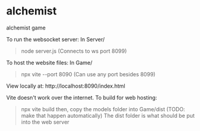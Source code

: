 # alchemist
alchemist game

To run the websocket server:
In Server/
> node server.js
(Connects to ws port 8099)

To host the website files:
In Game/
> npx vite --port 8090
(Can use any port besides 8099)

View locally at:
http://localhost:8090/index.html

Vite doesn't work over the internet. To build for web hosting:
> npx vite build
then, copy the models folder into Game/dist
(TODO: make that happen automatically)
The dist folder is what should be put into the web server

